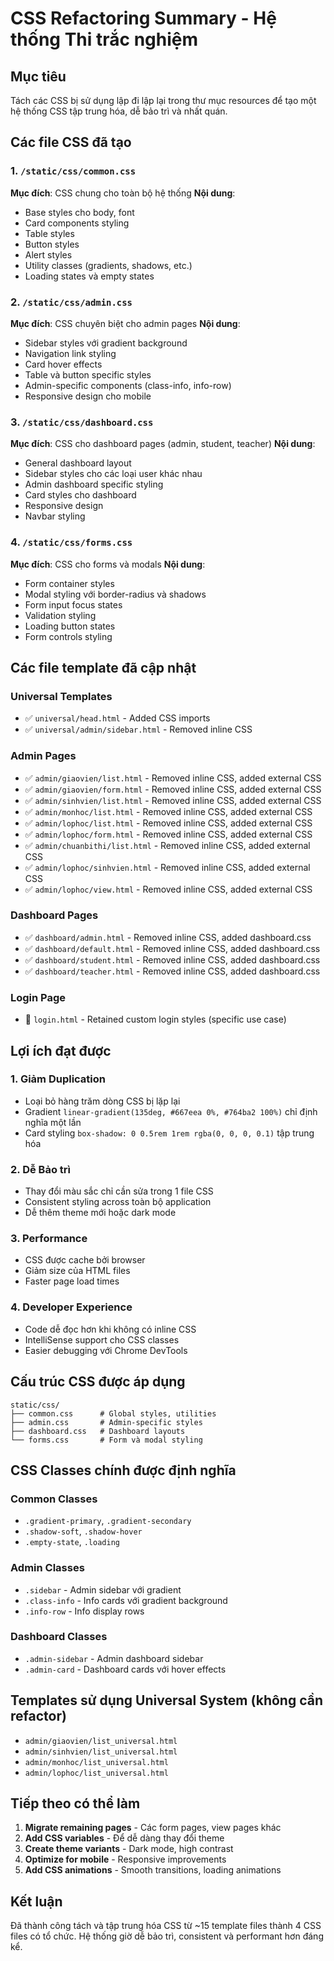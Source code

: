 # CSS Refactoring Summary - Hệ thống Thi trắc nghiệm

## Mục tiêu
Tách các CSS bị sử dụng lập đi lập lại trong thư mục resources để tạo một hệ thống CSS tập trung hóa, dễ bảo trì và nhất quán.

## Các file CSS đã tạo

### 1. `/static/css/common.css`
**Mục đích**: CSS chung cho toàn bộ hệ thống
**Nội dung**:
- Base styles cho body, font
- Card components styling
- Table styles  
- Button styles
- Alert styles
- Utility classes (gradients, shadows, etc.)
- Loading states và empty states

### 2. `/static/css/admin.css`
**Mục đích**: CSS chuyên biệt cho admin pages
**Nội dung**:
- Sidebar styles với gradient background
- Navigation link styling
- Card hover effects
- Table và button specific styles
- Admin-specific components (class-info, info-row)
- Responsive design cho mobile

### 3. `/static/css/dashboard.css`
**Mục đích**: CSS cho dashboard pages (admin, student, teacher)
**Nội dung**:
- General dashboard layout
- Sidebar styles cho các loại user khác nhau
- Admin dashboard specific styling
- Card styles cho dashboard
- Responsive design
- Navbar styling

### 4. `/static/css/forms.css`
**Mục đích**: CSS cho forms và modals
**Nội dung**:
- Form container styles
- Modal styling với border-radius và shadows
- Form input focus states
- Validation styling
- Loading button states
- Form controls styling

## Các file template đã cập nhật

### Universal Templates
- ✅ `universal/head.html` - Added CSS imports
- ✅ `universal/admin/sidebar.html` - Removed inline CSS

### Admin Pages
- ✅ `admin/giaovien/list.html` - Removed inline CSS, added external CSS
- ✅ `admin/giaovien/form.html` - Removed inline CSS, added external CSS
- ✅ `admin/sinhvien/list.html` - Removed inline CSS, added external CSS
- ✅ `admin/monhoc/list.html` - Removed inline CSS, added external CSS
- ✅ `admin/lophoc/list.html` - Removed inline CSS, added external CSS
- ✅ `admin/lophoc/form.html` - Removed inline CSS, added external CSS
- ✅ `admin/chuanbithi/list.html` - Removed inline CSS, added external CSS
- ✅ `admin/lophoc/sinhvien.html` - Removed inline CSS, added external CSS
- ✅ `admin/lophoc/view.html` - Removed inline CSS, added external CSS

### Dashboard Pages
- ✅ `dashboard/admin.html` - Removed inline CSS, added dashboard.css
- ✅ `dashboard/default.html` - Removed inline CSS, added dashboard.css
- ✅ `dashboard/student.html` - Removed inline CSS, added dashboard.css  
- ✅ `dashboard/teacher.html` - Removed inline CSS, added dashboard.css

### Login Page
- 🔄 `login.html` - Retained custom login styles (specific use case)

## Lợi ích đạt được

### 1. **Giảm Duplication**
- Loại bỏ hàng trăm dòng CSS bị lặp lại
- Gradient `linear-gradient(135deg, #667eea 0%, #764ba2 100%)` chỉ định nghĩa một lần
- Card styling `box-shadow: 0 0.5rem 1rem rgba(0, 0, 0, 0.1)` tập trung hóa

### 2. **Dễ Bảo trì**
- Thay đổi màu sắc chỉ cần sửa trong 1 file CSS
- Consistent styling across toàn bộ application
- Dễ thêm theme mới hoặc dark mode

### 3. **Performance**
- CSS được cache bởi browser
- Giảm size của HTML files
- Faster page load times

### 4. **Developer Experience**
- Code dễ đọc hơn khi không có inline CSS
- IntelliSense support cho CSS classes
- Easier debugging với Chrome DevTools

## Cấu trúc CSS được áp dụng

```
static/css/
├── common.css      # Global styles, utilities
├── admin.css       # Admin-specific styles
├── dashboard.css   # Dashboard layouts
└── forms.css       # Form và modal styling
```

## CSS Classes chính được định nghĩa

### Common Classes
- `.gradient-primary`, `.gradient-secondary`
- `.shadow-soft`, `.shadow-hover`
- `.empty-state`, `.loading`

### Admin Classes  
- `.sidebar` - Admin sidebar với gradient
- `.class-info` - Info cards với gradient background
- `.info-row` - Info display rows

### Dashboard Classes
- `.admin-sidebar` - Admin dashboard sidebar
- `.admin-card` - Dashboard cards với hover effects

## Templates sử dụng Universal System (không cần refactor)
- `admin/giaovien/list_universal.html`
- `admin/sinhvien/list_universal.html`  
- `admin/monhoc/list_universal.html`
- `admin/lophoc/list_universal.html`

## Tiếp theo có thể làm

1. **Migrate remaining pages** - Các form pages, view pages khác
2. **Add CSS variables** - Để dễ dàng thay đổi theme
3. **Create theme variants** - Dark mode, high contrast
4. **Optimize for mobile** - Responsive improvements
5. **Add CSS animations** - Smooth transitions, loading animations

## Kết luận
Đã thành công tách và tập trung hóa CSS từ ~15 template files thành 4 CSS files có tổ chức. Hệ thống giờ dễ bảo trì, consistent và performant hơn đáng kể.
